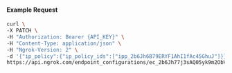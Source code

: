 <!-- Code generated for API Clients. DO NOT EDIT. -->

#### Example Request

```bash
curl \
-X PATCH \
-H "Authorization: Bearer {API_KEY}" \
-H "Content-Type: application/json" \
-H "Ngrok-Version: 2" \
-d '{"ip_policy":{"ip_policy_ids":["ipp_2b6Jh6B79ERYF1AhI1fAc45GhuJ"]}}' \
https://api.ngrok.com/endpoint_configurations/ec_2b6Jh77j3sAQ05yk9m2ObVgbS5A
```
